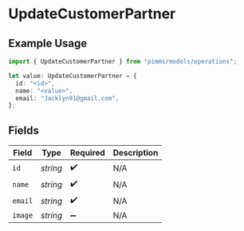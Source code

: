 # UpdateCustomerPartner

## Example Usage

```typescript
import { UpdateCustomerPartner } from "pimms/models/operations";

let value: UpdateCustomerPartner = {
  id: "<id>",
  name: "<value>",
  email: "Jacklyn91@gmail.com",
};
```

## Fields

| Field              | Type               | Required           | Description        |
| ------------------ | ------------------ | ------------------ | ------------------ |
| `id`               | *string*           | :heavy_check_mark: | N/A                |
| `name`             | *string*           | :heavy_check_mark: | N/A                |
| `email`            | *string*           | :heavy_check_mark: | N/A                |
| `image`            | *string*           | :heavy_minus_sign: | N/A                |